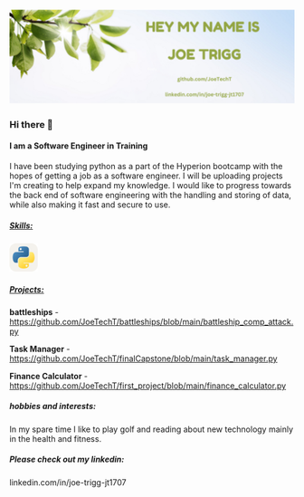 

![](https://github.com/JoeTechT/JoeTechT/blob/main/Joe%20Trigg%20(1).png)


### Hi there 👋
#### I am a Software Engineer in Training
I have been studying python as a part of the Hyperion bootcamp with the hopes of getting a job as a software engineer. 
I will be uploading projects I'm creating to help expand my knowledge.
I would like to progress towards the back end of software engineering with the handling and storing of data, while
also making it fast and secure to use.


##### <ins>Skills:</ins>
<img src= "https://github.com/tandpfun/skill-icons/blob/main/icons/Python-Light.svg" width="50" height="50"/>

##### <ins>Projects:</ins>

<strong>battleships</strong> - https://github.com/JoeTechT/battleships/blob/main/battleship_comp_attack.py

<strong>Task Manager</strong> - https://github.com/JoeTechT/finalCapstone/blob/main/task_manager.py

<strong>Finance Calculator</strong> - https://github.com/JoeTechT/first_project/blob/main/finance_calculator.py


##### hobbies and interests:
In my spare time I like to play golf and reading about new technology mainly in the health and fitness. 

##### Please check out my linkedin: 

linkedin.com/in/joe-trigg-jt1707 



